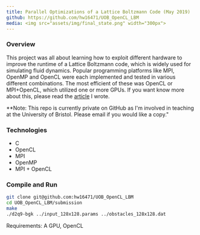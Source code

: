 ```yaml
---
title: Parallel Optimizations of a Lattice Boltzmann Code (May 2019)
github: https://github.com/hw16471/UOB_OpenCL_LBM
media: <img src="assets/img/final_state.png" width="300px">
---
```


### Overview
This project was all about learning how to exploit different hardware to improve the runtime of a Lattice Boltzmann code, which is widely used for simulating fluid dynamics. Popular programming platforms like MPI, OpenMP and OpenCL were each implemented and tested in various different combinations. The most efficient of these was OpenCL or MPI+OpenCL, which utilized one or more GPUs. If you want know more about this, please read the [article](assets/docs/report.pdf) I wrote. 

**Note: This repo is currently private on GitHub as I'm involved in teaching at the University of Bristol. Please email if you would like a copy."

### Technologies 
* C
* OpenCL
* MPI
* OpenMP
* MPI + OpenCL

### Compile and Run
```bash
git clone git@github.com:hw16471/UOB_OpenCL_LBM
cd UOB_OpenCL_LBM/submission
make
./d2q9-bgk ../input_128x128.params ../obstacles_128x128.dat
```
Requirements: A GPU, OpenCL
